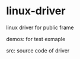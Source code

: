 # linux-driver
linux driver for public frame

demos:
  for test exmaple
  
src:
  source code of driver
